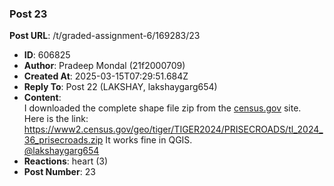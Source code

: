 ### Post 23
**Post URL**: /t/graded-assignment-6/169283/23
- **ID**: 606825
- **Author**: Pradeep Mondal (21f2000709)
- **Created At**: 2025-03-15T07:29:51.684Z
- **Reply To**: Post 22 (LAKSHAY, lakshaygarg654)
- **Content**:  
  I  downloaded the complete shape file zip from the <a href="http://census.gov" rel="noopener nofollow ugc">census.gov</a> site.<br>
Here is the link: <a href="https://www2.census.gov/geo/tiger/TIGER2024/PRISECROADS/tl_2024_36_prisecroads.zip" rel="noopener nofollow ugc">https://www2.census.gov/geo/tiger/TIGER2024/PRISECROADS/tl_2024_36_prisecroads.zip</a>
It works fine in QGIS.<br>
<a class="mention" href="/u/lakshaygarg654">@lakshaygarg654</a>
- **Reactions**: heart (3)
- **Post Number**: 23

